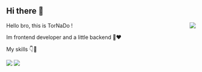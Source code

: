 ## Hi there 👋
<div>
  <img align="right" src="https://camo.githubusercontent.com/5aa97d425985b10197701c74067f1b1a7dc086cc064e1be03ee58f21f78850f3/68747470733a2f2f7777772e63617265657267756964652e636f6d2f6361726565722f77702d636f6e74656e742f75706c6f6164732f323032312f30372f456755782e676966" />
  <p align="left">Hello bro, this is TorNaDo !</p>
  <p>Im frontend developer and a little backend 🤏❤️</p>
  <P>My skills 👇💎</P>
  <img src="https://skillicons.dev/icons?i=html,css,bootstrap,tailwind,js,react,nextjs" />
  <img src="https://skillicons.dev/icons?i=ts,redux,npm,git,github,figma,php,mysql" />
</div>
